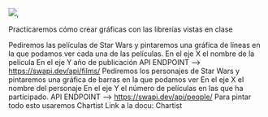 [<img src="path/to/image.png">](https://github.com/TheBridge-FullStackDeveloper/temario_fullstack_FT_mar25_MAD/raw/master/assets/js_avanzado/clase9/star_wars.webp),

Practicaremos cómo crear gráficas con las librerías vistas en clase

Pediremos las películas de Star Wars y pintaremos una gráfica de líneas en la que podamos ver cada una de las películas.
En el eje X el nombre de la película
En el eje Y año de publicación
API ENDPOINT --> https://swapi.dev/api/films/
Pediremos los personajes de Star Wars y pintaremos una gráfica de barras en la que podamos ver
En el eje X el nombre del personaje
En el eje Y el número de películas en las que ha participado.
API ENDPOINT --> https://swapi.dev/api/people/
Para pintar todo esto usaremos Chartist Link a la docu: Chartist